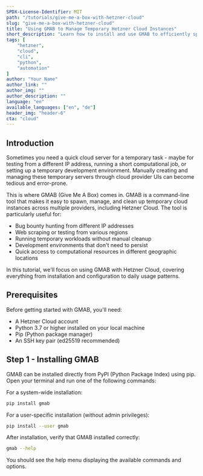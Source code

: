 ```yaml
---
SPDX-License-Identifier: MIT
path: "/tutorials/give-me-a-box-with-hetzner-cloud"
slug: "give-me-a-box-with-hetzner-cloud"
title: "Using GMAB to Manage Temporary Hetzner Cloud Instances"
short_description: "Learn how to install and use GMAB to efficiently spawn, manage, and terminate temporary Hetzner Cloud instances."
tags: [
    "hetzner",
    "cloud",
    "cli",
    "python",
    "automation"
]
author: "Your Name"
author_link: ""
author_img: ""
author_description: ""
language: "en"
available_languages: ["en", "de"]
header_img: "header-6"
cta: "cloud"
---
```


## Introduction

Sometimes you need a quick cloud server for a temporary task - maybe for testing from a different IP address, running a short computational job, or setting up a temporary development environment. Manually creating and managing these temporary servers through cloud provider UIs can become tedious and error-prone.

This is where GMAB (Give Me A Box) comes in. GMAB is a command-line tool that makes it easy to spawn, manage, and clean up temporary cloud instances across multiple providers, including Hetzner Cloud. The tool is particularly useful for:

- Bug bounty hunting from different IP addresses
- Web scraping or testing from various regions
- Running temporary workloads without manual cleanup
- Development environments that don't need to persist
- Quick access to computational resources in different geographic locations

In this tutorial, we'll focus on using GMAB with Hetzner Cloud, covering everything from installation and configuration to daily usage patterns.

## Prerequisites

Before getting started with GMAB, you'll need:

* A Hetzner Cloud account
* Python 3.7 or higher installed on your local machine
* Pip (Python package manager)
* An SSH key pair (ed25519 recommended)

## Step 1 - Installing GMAB

GMAB can be installed directly from PyPI (Python Package Index) using pip. Open your terminal and run one of the following commands:

For a system-wide installation:

```bash
pip install gmab
```

For a user-specific installation (without admin privileges):

```bash
pip install --user gmab
```

After installation, verify that GMAB installed correctly:

```bash
gmab --help
```

You should see the help menu displaying the available commands and options.